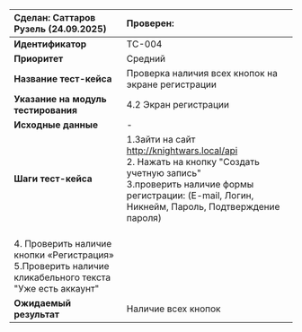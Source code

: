 | Сделан: Саттаров Рузель (24.09.2025)| Проверен:|
|:-----|:---------|
| **Идентификатор** | TC-004 |
| **Приоритет** | Средний |
| **Название тест-кейса** | Проверка наличия всех кнопок на экране регистрации |
| **Указание на модуль тестирования** |4.2 Экран регистрации|
| **Исходные данные** | - |
| **Шаги тест-кейса** | 1.Зайти на сайт http://knightwars.local/api <br>2. Нажать на кнопку  "Создать учетную запись"<br>3.проверить наличие  формы регистрации: (E-mail, Логин, Никнейм, Пароль, Подтверждение пароля)
<br>4. Проверить наличие кнопки «Регистрация»<br>5.Проверить наличие  кликабельного текста "Уже есть аккаунт" |
| **Ожидаемый результат** | Наличие всех кнопок  |

